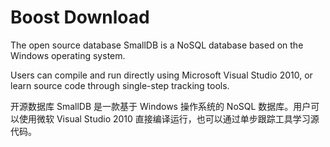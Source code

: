 # Boost Download
The open source database SmallDB is a NoSQL database based on the Windows operating system. 

Users can compile and run directly using Microsoft Visual Studio 2010, or learn source code through single-step tracking tools.

开源数据库 SmallDB 是一款基于 Windows 操作系统的 NoSQL 数据库。用户可以使用微软 Visual Studio 2010 直接编译运行，也可以通过单步跟踪工具学习源代码。

